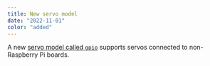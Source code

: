 ```yaml
---
title: New servo model
date: "2022-11-01"
color: "added"
---
```


A new [servo model called `gpio`](/components/servo/gpio/) supports servos connected to non-Raspberry Pi boards.
